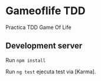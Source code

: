 # Gameoflife TDD

Practica TDD  Game Of Life

## Development server

Run `npm install` 

Run `ng test`  ejecuta test via [Karma].
